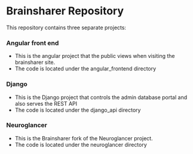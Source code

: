 # Brainsharer Repository
This repository contains three separate projects:
### Angular front end
* This is the angular project that the public views when visiting the brainsharer site.
* The code is located under the angular_frontend directory
### Django 
* This is the Django project that controls the admin database portal and also serves the REST API
* The code is located under the django_api directory
### Neuroglancer
* This is the Brainsharer fork of the Neuroglancer project.
* The code is located under the neuroglancer directory
